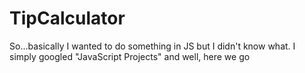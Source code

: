 # TipCalculator
So...basically I wanted to do something in JS but I didn't know what. I simply googled "JavaScript Projects" and well, here we go
